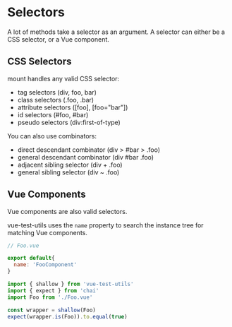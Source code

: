 # Selectors

A lot of methods take a selector as an argument. A selector can either be a CSS selector, or a Vue component.

## CSS Selectors

mount handles any valid CSS selector:

- tag selectors (div, foo, bar)
- class selectors (.foo, .bar)
- attribute selectors ([foo], [foo="bar"])
- id selectors (#foo, #bar)
- pseudo selectors (div:first-of-type)

You can also use combinators:

- direct descendant combinator (div > #bar > .foo)
- general descendant combinator (div #bar .foo)
- adjacent sibling selector (div + .foo)
- general sibling selector (div ~ .foo)

## Vue Components

Vue components are also valid selectors.

vue-test-utils uses the `name` property to search the instance tree for matching Vue components.

```js
// Foo.vue

export default{
  name: 'FooComponent'
}
```

```js
import { shallow } from 'vue-test-utils'
import { expect } from 'chai'
import Foo from './Foo.vue'

const wrapper = shallow(Foo)
expect(wrapper.is(Foo)).to.equal(true)
```
